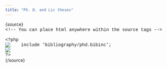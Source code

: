 ```yaml
---
title: "Ph. D. and Lic theses"
---
```

<p>{source}<span style="font-family: courier new, courier, monospace;"><br /><span>&lt;</span>!-- You can place html anywhere within the source tags --<span>&gt;</span><br /><br /><span>&lt;</span>?php<br /><img src="plugins/editors-xtd/sourcerer/images/tab.png" alt="&nbsp;&nbsp;&nbsp;&nbsp;" border="0" />include 'bibliography/phd.bibinc';<br /><img src="plugins/editors-xtd/sourcerer/images/tab.png" alt="&nbsp;&nbsp;&nbsp;&nbsp;" border="0" /><br />?<span>&gt;</span><br /></span>{/source}</p>
